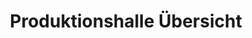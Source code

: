 ---
layout: article
title: Produktionshalle Übersicht
description: 
  - Dieses Template bietete eine Übersicht über eine Produktionshalle
lang: de
weight: 1000
isDraft: true
ref: Production_Hall
category:
  - Featured
image: Production_Hall_DE.png
download: Production_Hall_DE.pbmx
overview_description:
overview_benefits:
overview_data_sources:
---
